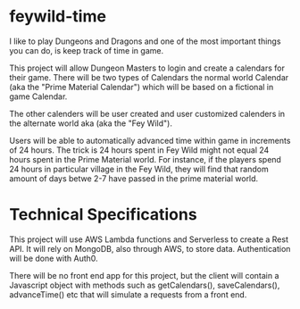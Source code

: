 # feywild-time

I like to play Dungeons and Dragons and one of the most important things you can do, is keep track of time in game.

This project will allow Dungeon Masters to login and create a calendars for their game. There will be two types of Calendars the normal world Calendar (aka the "Prime Material Calendar") 
which will be based on a fictional in game Calendar.

The other calenders will be user created and user customized calenders in the alternate world aka (aka the "Fey Wild").

Users will be able to automatically advanced time within game in increments of 24 hours. The trick is 24 hours spent in Fey Wild might not equal 24 hours spent in the Prime Material world.
For instance, if the players spend 24 hours in particular village in the Fey Wild, they will find that random amount of days betwe 2-7 have passed in the prime material world.

# Technical Specifications

This project will use AWS Lambda functions and Serverless to create a Rest API. It will rely on MongoDB, also through AWS, to store data. Authentication will be done with Auth0.

There will be no front end app for this project, but the client will contain a Javascript object with methods such as getCalendars(), saveCalendars(), advanceTime() etc that will
simulate a requests from a front end.
